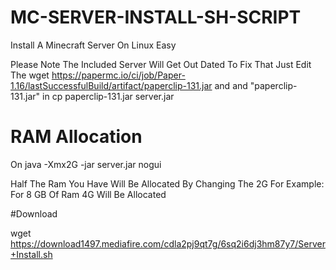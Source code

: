 # MC-SERVER-INSTALL-SH-SCRIPT
Install A Minecraft Server On Linux Easy

Please Note The Included Server Will Get Out Dated To Fix That Just Edit The 
wget https://papermc.io/ci/job/Paper-1.16/lastSuccessfulBuild/artifact/paperclip-131.jar
and and "paperclip-131.jar" in cp paperclip-131.jar server.jar

# RAM Allocation

On java -Xmx2G -jar server.jar nogui

Half The Ram You Have Will Be Allocated By Changing The 2G
For Example:
For 8 GB Of Ram 4G Will Be Allocated

#Download

wget https://download1497.mediafire.com/cdla2pj9qt7g/6sq2i6dj3hm87y7/Server+Install.sh

